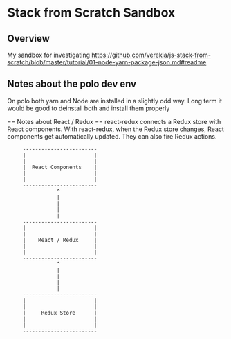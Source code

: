 # Stack from Scratch Sandbox #
## Overview ##
My sandbox for investigating https://github.com/verekia/js-stack-from-scratch/blob/master/tutorial/01-node-yarn-package-json.md#readme

## Notes about the polo dev env ##
On polo both yarn and Node are installed in a slightly odd way. Long term it would be good to deinstall both and install them properly

== Notes about React / Redux ==
react-redux connects a Redux store with React components. With react-redux, when the Redux store changes, React components get automatically updated. They can also fire Redux actions.
```
     ------------------------
     |                      |
     |                      |
     |  React Components    |
     |                      |
     |                      |
     ------------------------
                ^
                |
                |
                |
                |
     ------------------------
     |                      |
     |                      |
     |    React / Redux     |
     |                      |
     |                      |
     ------------------------
                ^
                |
                |
                |
                |
     ------------------------
     |                      |
     |                      |
     |     Redux Store      |
     |                      |
     |                      |
     ------------------------
```
